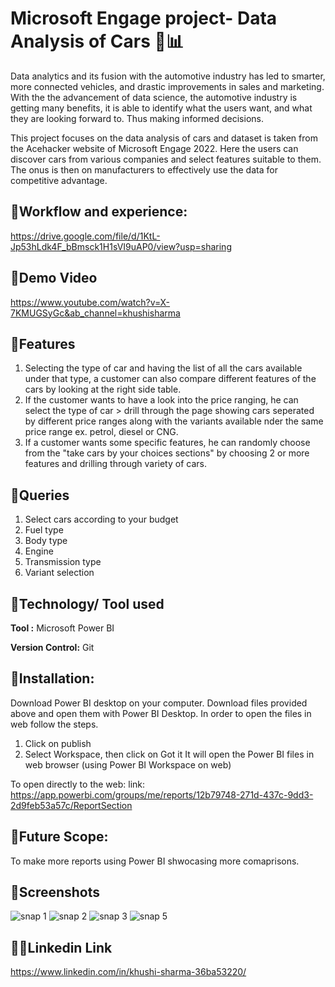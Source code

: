 
# Microsoft Engage project- Data Analysis of Cars 🚗📊

Data analytics and its fusion with the automotive industry has led to smarter, more connected vehicles, and drastic improvements in sales and marketing. With the the advancement of data science, the automotive industry is getting many benefits, it is able to identify what the users want, and what they are looking forward to. Thus making informed decisions.

This project focuses on the data analysis of cars and dataset is taken from the Acehacker website of Microsoft Engage 2022. Here the users can discover cars from various companies and select features suitable to them. The onus is then on manufacturers to effectively use the data for competitive advantage.



## 📌Workflow and experience:

https://drive.google.com/file/d/1KtL-Jp53hLdk4F_bBmsck1H1sVI9uAP0/view?usp=sharing


## 📌Demo Video

https://www.youtube.com/watch?v=X-7KMUGSyGc&ab_channel=khushisharma

## 📌Features 
1. Selecting the type of car and having the list of all the cars available under that type, a customer can also compare different features of the cars by looking at the right side table.
2. If the customer wants to have a look into the price ranging, he can select the type of car > drill through the page showing cars seperated by different price ranges along with the variants available nder the same price range ex. petrol, diesel or CNG.
3. If a customer wants some specific features, he can randomly choose from the "take cars by your choices sections" by choosing 2 or more features and drilling through variety of cars.


## 📌Queries 
1. Select cars according to your budget
2. Fuel type
3. Body type
4. Engine
5. Transmission type
6. Variant selection

## 📌Technology/ Tool used

**Tool :** Microsoft Power BI

**Version Control:** Git



## 📌Installation:
Download Power BI desktop on your computer. 
Download files provided above and open them with Power BI Desktop.
In order to open the files in web follow the steps. 
1) Click on publish
2) Select Workspace, then click on Got it
It will open the Power BI files in web browser (using Power BI Workspace on web)

To open directly to the web: link: https://app.powerbi.com/groups/me/reports/12b79748-271d-437c-9dd3-2d9feb53a57c/ReportSection

## 📌Future Scope:
To make more reports using Power BI shwocasing more comaprisons.


## 📌Screenshots
![snap 1](https://user-images.githubusercontent.com/92581650/170882448-f85265ca-70d9-42ad-bafc-bee70d931cd0.png)
![snap 2](https://user-images.githubusercontent.com/92581650/170882455-1b97f83a-2860-4dab-ab19-ece00ce11e59.png)
![snap 3](https://user-images.githubusercontent.com/92581650/170882457-f2f6315b-ddf8-4280-84e4-01fc16ff03b2.png)
![snap 5](https://user-images.githubusercontent.com/92581650/170882460-d65d5df5-5f60-4034-ba88-e3d42f53e8b3.png)

## 👋🏻Linkedin Link
https://www.linkedin.com/in/khushi-sharma-36ba53220/

